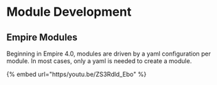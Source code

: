 # Module Development

## Empire Modules

Beginning in Empire 4.0, modules are driven by a yaml configuration per module. In most cases, only a yaml is needed to create a module.

{% embed url="https/youtu.be/ZS3Rdld_Ebo" %}
